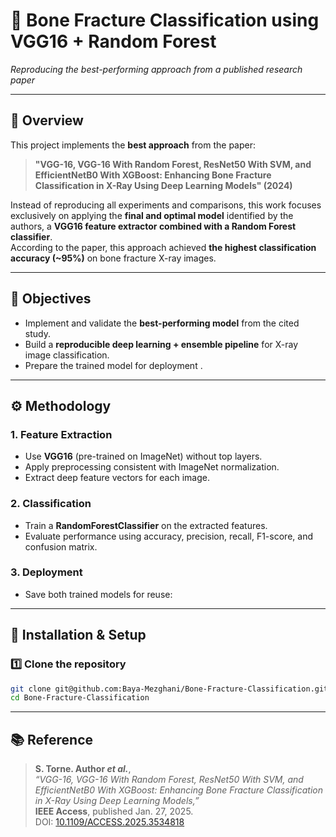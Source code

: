 # 🦴 Bone Fracture Classification using VGG16 + Random Forest  
*Reproducing the best-performing approach from a published research paper*

---

## 📘 Overview

This project implements the **best approach** from the paper:

> **"VGG-16, VGG-16 With Random Forest, ResNet50 With SVM, and EfficientNetB0 With XGBoost: Enhancing Bone Fracture Classification in X-Ray Using Deep Learning Models" (2024)**

Instead of reproducing all experiments and comparisons, this work focuses exclusively on applying the **final and optimal model** identified by the authors, a **VGG16 feature extractor combined with a Random Forest classifier**.  
According to the paper, this approach achieved **the highest classification accuracy (~95%)** on bone fracture X-ray images.

---

## 🎯 Objectives

- Implement and validate the **best-performing model** from the cited study.  
- Build a **reproducible deep learning + ensemble pipeline** for X-ray image classification.  
- Prepare the trained model for deployment .  

---

## ⚙️ Methodology

### 1. Feature Extraction
- Use **VGG16** (pre-trained on ImageNet) without top layers.  
- Apply preprocessing consistent with ImageNet normalization.  
- Extract deep feature vectors for each image.

### 2. Classification
- Train a **RandomForestClassifier** on the extracted features.  
- Evaluate performance using accuracy, precision, recall, F1-score, and confusion matrix.

### 3. Deployment
- Save both trained models for reuse:  


---

## 🧩 Installation & Setup

### 1️⃣ Clone the repository
```bash
git clone git@github.com:Baya-Mezghani/Bone-Fracture-Classification.git
cd Bone-Fracture-Classification
```
---
## 📚 Reference

> **S. Torne. Author *et al.***,  
> *“VGG-16, VGG-16 With Random Forest, ResNet50 With SVM, and EfficientNetB0 With XGBoost: Enhancing Bone Fracture Classification in X-Ray Using Deep Learning Models,”*  
> **IEEE Access**, published Jan. 27, 2025.  
> DOI: [10.1109/ACCESS.2025.3534818](https://doi.org/10.1109/ACCESS.2025.3534818)

